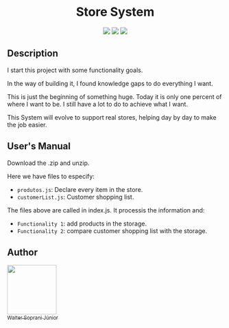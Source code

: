<h1 align="center"> Store System </h1>

<p align="center">
<img src="https://img.shields.io/badge/Language-Java__Script-brightgreen"/>
<img src="https://img.shields.io/badge/Status-Under__Construction-brightgreen"/>
<img src="https://img.shields.io/badge/Type-Back__End-brightgreen"/>
</p>   

<h2 align="left"> Description </h2>


I start this project with some functionality goals.

In the way of building it, I found knowledge gaps to do everything I want.

This is just the beginning of something huge. Today it is only one percent of where I want to be. I still have a lot to do to achieve what I want.


This System will evolve to support real stores, helping day by day to make the job easier.


<h2 align="left"> User's Manual </h2>

Download the .zip and unzip.

Here we have files to especify:

- `produtos.js`: Declare every item in the store.
- `customerList.js`: Customer shopping list.

The files above are called in index.js. It processis the information and:

- `Functionality 1`: add products in the storage.
- `Functionality 2`: compare customer shopping list with the storage.



## Author

[<img src="https://avatars.githubusercontent.com/u/91127730?v=4" width=115><br><sub>Walter Soprani Júnior</sub>](https://github.com/WalterSopraniJr) 
